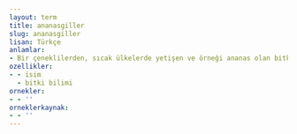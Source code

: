 ```yaml
---
layout: term
title: ananasgiller
slug: ananasgiller
lisan: Türkçe
anlamlar:
- Bir çeneklilerden, sıcak ülkelerde yetişen ve örneği ananas olan bitki familyası
ozellikler:
- - isim
  - bitki bilimi
ornekler:
- - ''
orneklerkaynak:
- - ''
---
```

